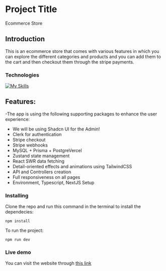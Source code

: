 # Project Title

Ecommerce Store

## Introduction

This is an ecommerce store that comes with various features in which you can explore the different categories and products and you can add them
to the cart and then checkout them through the stripe payments.

### Technologies

[![My Skills](https://skillicons.dev/icons?i=tailwind,react,next,vercel)](https://skillicons.dev)

## Features:

-The app is using the following supporting packages to enhance the user experience:

* We will be using Shadcn UI for the Admin!
* Clerk for authentication
* Stripe checkout
* Stripe webhooks
* MySQL + Prisma + PostgreVercel
* Zustand state management
* React SWR data fetching
* Detail-oriented effects and animations using TailwindCSS
* API and Controllers creation
* Full responsiveness on all pages
* Environment, Typescript, NextJS Setup

### Installing

Clone the repo and run this command in the terminal to install the dependecies:

```
npm install
```

To run the project:

```
npm run dev
```

### Live demo

You can visit the website through [this link](https://e-commerce-application-store.vercel.app/)
